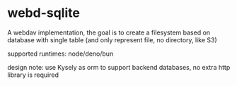 # webd-sqlite

A webdav implementation, the goal is to create a filesystem based on database with single table (and only represent file, no directory, like S3)

supported runtimes: node/deno/bun

design note: use Kysely as orm to support backend databases, no extra http library is required
